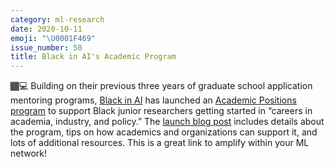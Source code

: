 ```yaml
---
category: ml-research
date: 2020-10-11
emoji: "\U0001F469"
issue_number: 50
title: Black in AI's Academic Program
---
```


🏾‍💻 Building on their previous three years of graduate school application mentoring programs, [Black in AI](https://blackinai.github.io?utm_campaign=Dynamically%20Typed&utm_medium=email&utm_source=Revue%20newsletter) has launched an [Academic Positions program](https://blackinai.github.io/post/academic_programs/?utm_campaign=Dynamically%20Typed&utm_medium=email&utm_source=Revue%20newsletter) to support Black junior researchers getting started in “careers in academia, industry, and policy.” The [launch blog post](https://blackinai.github.io/post/academic_programs/?utm_campaign=Dynamically%20Typed&utm_medium=email&utm_source=Revue%20newsletter) includes details about the program, tips on how academics and organizations can support it, and lots of additional resources.
This is a great link to amplify within your ML network!